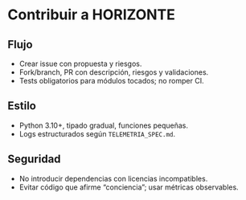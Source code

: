 # Contribuir a HORIZONTE

## Flujo
- Crear issue con propuesta y riesgos.
- Fork/branch, PR con descripción, riesgos y validaciones.
- Tests obligatorios para módulos tocados; no romper CI.

## Estilo
- Python 3.10+, tipado gradual, funciones pequeñas.
- Logs estructurados según `TELEMETRIA_SPEC.md`.

## Seguridad
- No introducir dependencias con licencias incompatibles.
- Evitar código que afirme “conciencia”; usar métricas observables.

